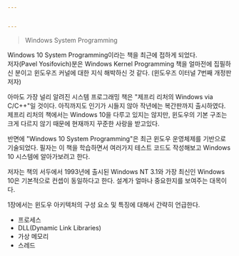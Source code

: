 ```yaml
---


---
```


<blockquote>
<p>Windows System Programming</p>
</blockquote>
<p>Windows 10 System Programming이라는 책을 최근에 접하게 되었다.<br>
저자(Pavel Yosifovich)분은 Windows Kernel Programming 책을 얼마전에 집필하신 분이고 윈도우즈 커널에 대한 지식 해박하신 것 같다. (윈도우즈 이터널 7번째 개정판 저자)</p>
<p>아마도 가장 널리 알려진 시스템 프로그래밍 책은 "제프리 리처의 Windows via C/C++"일 것이다. 아직까지도 인기가 시들지 않아 작년에는 복간판까지 출시하였다. 제프리 리처의 책에서는 Windows 10을 다루고 있지는 않지만, 윈도우의 기본 구조는 크게 다르지 않기 때문에 현재까지 꾸준한 사랑을 받고있다.</p>
<p>반면에 "Windows 10 System Programming"은 최근 윈도우 운영체제를 기반으로 기술되었다. 필자는 이 책을 학습하면서 여러가지 테스트 코드도 작성해보고 Windows 10 시스템에 알아가보려고 한다.</p>
<p>저자는 책의 서두에서 1993년에 출시된 Windows NT 3.1와 가장 최신인 Windows 10은 기본적으로 컨셉이 동일하다고 한다. 설계가 얼마나 중요한지를 보여주는 대목이다.</p>
<p>1장에서는 윈도우 아키텍처의 구성 요소 및 특징에 대해서 간략히 언급한다.</p>
<ul>
<li>프로세스</li>
<li>DLL(Dynamic Link Libraries)</li>
<li>가상 메모리</li>
<li>스레드</li>
</ul>

